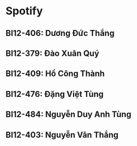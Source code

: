 # Spotify
## BI12-406: Dương Đức Thắng
## BI12-379: Đào Xuân Quý
## BI12-409: Hồ Công Thành
## BI12-476: Đặng Việt Tùng
## BI12-484: Nguyễn Duy Anh Tùng
## BI12-403: Nguyễn Văn Thắng
